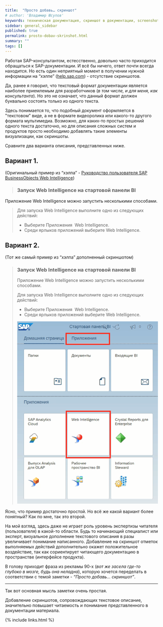 ```yaml
---
title:  "Просто добавь… скриншот"
# author: 'Владимир Юсупов'
keywords: техническая документация, скриншот в документации, screenshot, руководство разработчика, руководство администратора, техписатель, технический писатель москва, заметки техписателя
sidebar: general_sidebar
published: true
permalink: prosto-dobav-skrinshot.html
summary: ""
tags: []
---
```


Работая SAP-консультантом, естесственно, довольно часто приходится обращаться к SAP-документации. И всё бы ничего, ответ почти всегда находится. Но есть один неприятный момент в получении нужной информации на “хэлпе” ([help.sap.com](https://help.sap.com/)) - отсутствие скриншотов.

Да, ранее я говорил, что текстовый формат документации является наиболее приемлемым для разработчиков (*в том числе, и для меня, как консультанта*). Но это не означает, что данный формат должен буквально состоять только из одного текста. 

Здесь понимается то, что подобный документ оформляется в "текстовом" виде, а не в формате видеоролика или какого-то другого формата мультимедиа. Возможно, для каких-то простых решений одного текста достаточно, но для описания сложных систем и продуктов просто необходимо добавлять такие элементы визуализации, как скриншоты.

Сравните два варианта описания, представленных ниже.

## Вариант 1. 

(Оригинальный пример из “хэлпа” - [Руководство пользователя SAP BusinessObjects Web Intelligence](https://help.sap.com/docs/SAP_BUSINESSOBJECTS_BUSINESS_INTELLIGENCE_PLATFORM/c95594c101a046159432081ca44d6b18/4729d63f6e041014910aba7db0e91070.html))

> ### Запуск Web Intelligence на стартовой панели BI
>
Приложение Web Intelligence можно запустить несколькими способами.
>
>Для запуска Web Intelligence выполните одно из следующих действий:
>
> * Выберите Приложения  Web Intelligence.
> * Среди ярлыков приложений выберите Web Intelligence.
>

## Вариант 2. 

(Тот же самый пример из “хэлпа” дополненный скриншотом)

> ### Запуск Web Intelligence на стартовой панели BI
>
> Приложение Web Intelligence можно запустить несколькими способами.
>
> Для запуска Web Intelligence выполните одно из следующих действий:
>
> * Выберите Приложения  Web Intelligence.
> * Среди ярлыков приложений выберите Web Intelligence.
>
>  <p><img src="images/screenshot_sample_techwritex.png" alt="Пример использования скриншота в технической документации" /></p>
>

Ясно, что пример достаточно простой. Но всё же какой вариант более понятный?
Как по мне, так это второй.

На мой взгляд, здесь даже не играет роль уровень экспертизы читателя (пользователя) в какой-то области. Будь то начинающий специалист или эксперт, визуальное дополнение текстового описания в разы увеличивает понимание написанного. Добавление на скриншот отметок выполняемых действий дополнительно окажет положительное воздействие, так как сориентирует читающего документацию в пространстве (интерфейсе продукта). 

В голову приходит фраза из рекламы 90-х (*вот же засела где-то глубоко в мозге, будь она неладна*), которую хочется переделать в соответствии с темой заметки - *“Просто добавь… скриншот”*. 

***

Так вот основная мысль заметки очень простая.

Добавление скриншотов, сопровождающих текстовое описание, значительно повышает читаемость и понимание представленного в документации материала.

{% include links.html %}

